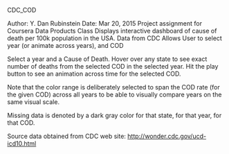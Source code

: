 CDC_COD

Author: Y. Dan Rubinstein
Date: Mar 20, 2015
Project assignment for Coursera Data Products Class
Displays interactive dashboard of cause of death per 100k population in the USA. Data from CDC
Allows User to select year (or animate across years), and COD

Select a year and a Cause of Death. 
Hover over any state to see exact number of deaths from the selected COD in the selected year. 
Hit the play button to see an animation across time for the selected COD.

Note that the color range is deliberately selected to span the COD rate (for the given COD) across all years to be able to visually compare years on the same visual scale.

Missing data is denoted by a dark gray color for that state, for that year, for that COD.

Source data obtained from CDC web site: http://wonder.cdc.gov/ucd-icd10.html
  
